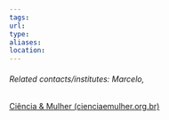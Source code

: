 ```yaml
---
tags: 
url: 
type: 
aliases:
location:
---
```


###### Related contacts/institutes: Marcelo, 
[Ciência & Mulher (cienciaemulher.org.br)](http://www.cienciaemulher.org.br/)
